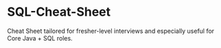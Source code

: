 # SQL-Cheat-Sheet
Cheat Sheet tailored for fresher-level interviews and especially useful for Core Java + SQL roles.
